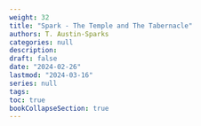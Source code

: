 ```yaml
---
weight: 32
title: "Spark - The Temple and The Tabernacle"
authors: T. Austin-Sparks
categories: null
description: 
draft: false
date: "2024-02-26"
lastmod: "2024-03-16"
series: null
tags:
toc: true
bookCollapseSection: true
---
```






